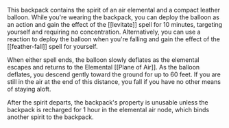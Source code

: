 This backpack contains the spirit of an air elemental and a compact leather balloon. While you're wearing the backpack, you can deploy the balloon as an action and gain the effect of the [[levitate]] spell for 10 minutes, targeting yourself and requiring no concentration. Alternatively, you can use a reaction to deploy the balloon when you're falling and gain the effect of the [[feather-fall]] spell for yourself.

When either spell ends, the balloon slowly deflates as the elemental escapes and returns to the Elemental [[Plane of Air]]. As the balloon deflates, you descend gently toward the ground for up to 60 feet. If you are still in the air at the end of this distance, you fall if you have no other means of staying aloft.

After the spirit departs, the backpack's property is unusable unless the backpack is recharged for 1 hour in the elemental air node, which binds another spirit to the backpack.
